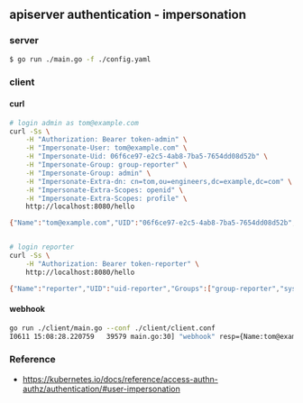 ## apiserver authentication - impersonation

### server

```sh
$ go run ./main.go -f ./config.yaml
```

### client

#### curl

```sh
# login admin as tom@example.com
curl -Ss \
	-H "Authorization: Bearer token-admin" \
	-H "Impersonate-User: tom@example.com" \
	-H "Impersonate-Uid: 06f6ce97-e2c5-4ab8-7ba5-7654dd08d52b" \
	-H "Impersonate-Group: group-reporter" \
	-H "Impersonate-Group: admin" \
	-H "Impersonate-Extra-dn: cn=tom,ou=engineers,dc=example,dc=com" \
	-H "Impersonate-Extra-Scopes: openid" \
	-H "Impersonate-Extra-Scopes: profile" \
	http://localhost:8080/hello

{"Name":"tom@example.com","UID":"06f6ce97-e2c5-4ab8-7ba5-7654dd08d52b","Groups":["group-reporter","admin","system:authenticated"],"Extra":{"dn":["cn=tom,ou=engineers,dc=example,dc=com"],"scopes":["openid","profile"]}}


# login reporter
curl -Ss \
	-H "Authorization: Bearer token-reporter" \
	http://localhost:8080/hello

{"Name":"reporter","UID":"uid-reporter","Groups":["group-reporter","system:authenticated"],"Extra":null}

```

#### webhook

```sh
go run ./client/main.go --conf ./client/client.conf
I0611 15:08:28.220759   39579 main.go:30] "webhook" resp={Name:tom@example.com UID:06f6ce97-e2c5-4ab8-7ba5-7654dd08d52b Groups:[group-reporter admin system:authenticated] Extra:map[scopes:[openid profile]]}
```


### Reference
- https://kubernetes.io/docs/reference/access-authn-authz/authentication/#user-impersonation
